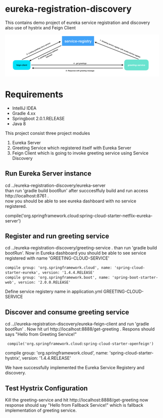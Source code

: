 # eureka-registration-discovery
This contains demo project of eureka service registration and discovery also use of hystrix and Feign Client

![Alt text](eureka_flow.png?raw=true "Title")

# Requirements
* IntelliJ IDEA
* Gradle 4.xx
* Springboot 2.0.1.RELEASE
* Java 8

This project consist three project modules
1. Eureka Server
2. Greeting Service which registered itself with Eureka Server
3. Feign Client which is going to invoke greeting service using Service Discovery

## Run Eureka Server instance  </br>
cd ../eureka-registration-discovery/eureka-server  </br> than run 
'gradle build bootRun' after succcesffuly build and run access http://localhost:8761 .</br> now you should be able to see eureka dashboard with no service registered.</br>
	
   compile('org.springframework.cloud:spring-cloud-starter-netflix-eureka-server')
  
## Register and run greeting service </br>
cd ../eureka-registration-discovery/greeting-service . than run 'gradle build bootRun'. Now in Eureka dashboard you should be able to see service registered with name 'GREETING-CLOUD-SERVICE' </br>

    compile group: 'org.springframework.cloud', name: 'spring-cloud-starter-eureka', version: '1.4.4.RELEASE' 
    compile group: 'org.springframework.boot', name: 'spring-boot-starter-web', version: '2.0.0.RELEASE'

Define service registery name in application.yml GREETING-CLOUD-SERVICE


## Discover and consume greeting service </br> 
cd ..//eureka-registration-discovery/eureka-feign-client and run 'gradle bootRun' . Now hit url http://localhost:8888/get-greeting . Respons should says "Hello from Greeting Service!" <br>

	 compile('org.springframework.cloud:spring-cloud-starter-openfeign')
   compile group: 'org.springframework.cloud', name: 'spring-cloud-starter-hystrix', version: '1.4.4.RELEASE'

We have successfully implemented the Eureka Service Registery and discovery.

## Test Hystrix Configuration
Kill the greeting-service and hit http://localhost:8888/get-greeting now response should say "Hello from Fallback Service!"
which is fallback implementation of greeting service. 

